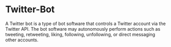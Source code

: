 # Twitter-Bot
A Twitter bot is a type of bot software that controls a Twitter account via the Twitter API. The bot software may autonomously perform actions such as tweeting, retweeting, liking, following, unfollowing, or direct messaging other accounts.
